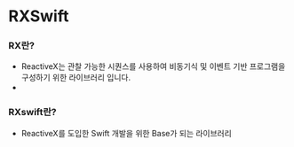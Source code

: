 # RXSwift 

### RX란?
+ ReactiveX는 관찰 가능한 시퀀스를 사용하여 비동기식 및 이벤트 기반 프로그램을 구성하기 위한 라이브러리 입니다.
+ <br>
### RXswift란?
+ ReactiveX를 도입한 Swift 개발을 위한 Base가 되는 라이브러리

